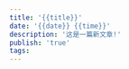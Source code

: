 ```yaml
---
title: '{{title}}'
date: '{{date}} {{time}}'
description: '这是一篇新文章!'
publish: 'true'
tags: 
---
```

